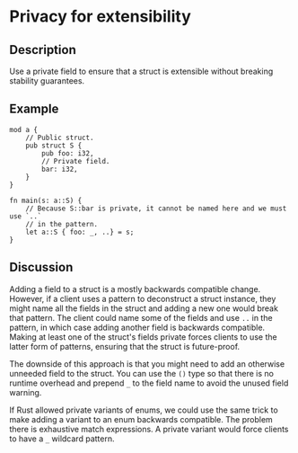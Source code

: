 # Privacy for extensibility

## Description

Use a private field to ensure that a struct is extensible without breaking
stability guarantees.

## Example

```rust,ignore
mod a {
    // Public struct.
    pub struct S {
        pub foo: i32,
        // Private field.
        bar: i32,
    }
}

fn main(s: a::S) {
    // Because S::bar is private, it cannot be named here and we must use `..`
    // in the pattern.
    let a::S { foo: _, ..} = s;
}

```

## Discussion

Adding a field to a struct is a mostly backwards compatible change.
However, if a client uses a pattern to deconstruct a struct instance, they might name all the fields in the struct and adding a new one would break that pattern.
The client could name some of the fields and use `..` in the pattern, in which case adding another field is backwards compatible.
Making at least one of the struct's fields private forces clients to use the latter form of patterns, ensuring that the struct is future-proof.

The downside of this approach is that you might need to add an otherwise unneeded field to the struct.
You can use the `()` type so that there is no runtime overhead and prepend `_` to the field name to avoid the unused field warning.

If Rust allowed private variants of enums, we could use the same trick to make adding a variant to an enum backwards compatible.
The problem there is exhaustive match expressions.
A private variant would force clients to have a `_` wildcard pattern.
